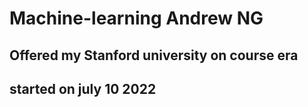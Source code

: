 # Machine-learning Andrew NG
## Offered my Stanford university on course era
## started on july 10 2022 
